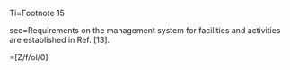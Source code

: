 Ti=Footnote 15

sec=Requirements on the management system for facilities and activities are established in Ref. [13].

=[Z/f/ol/0]